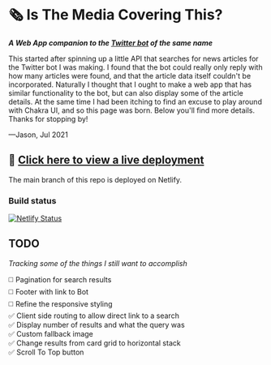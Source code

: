 # 🗞 Is The Media Covering This?
***A Web App companion to the [Twitter bot](https://twitter.com/aretheycovering) of the same name***

This started after spinning up a little API that searches for news articles for the Twitter bot I was making. I found that the bot could really only reply with how many articles were found, and that the article data itself couldn't be incorporated. Naturally I thought that I ought to make a web app that has similar functionality to the bot, but can also display some of the article details. At the same time I had been itching to find an excuse to play around with Chakra UI, and so this page was born. Below you'll find more details. Thanks for stopping by!

—Jason, Jul 2021

## 🔗 [Click here to view a live deployment](https://isthemediacovering.netlify.app/)
The main branch of this repo is deployed on Netlify.  
### Build status
[![Netlify Status](https://api.netlify.com/api/v1/badges/ddcd5a98-ffe4-4dd1-b257-7ebc4357c7b7/deploy-status)](https://app.netlify.com/sites/isthemediacovering/deploys)  

## TODO
*Tracking some of the things I still want to accomplish*  

◻️  Pagination for search results  
◻️  Footer with link to Bot  
◻️  Refine the responsive styling  
✅  Client side routing to allow direct link to a search  
✅  Display number of results and what the query was  
✅  Custom fallback image  
✅  Change results from card grid to horizontal stack  
✅  Scroll To Top button  